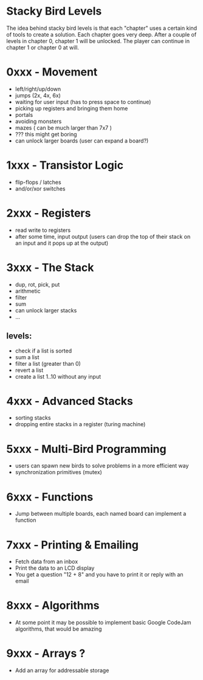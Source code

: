 Stacky Bird Levels
====

The idea behind stacky bird levels is that each "chapter" uses a certain kind of tools to create a solution. Each chapter goes very deep. After a couple of levels in chapter 0, chapter 1 will be unlocked. The player can continue in chapter 1 or chapter 0 at will.

0xxx - Movement
====
- left/right/up/down
- jumps (2x, 4x, 6x)
- waiting for user input (has to press space to continue)
- picking up registers and bringing them home
- portals
- avoiding monsters
- mazes ( can be much larger than 7x7 )
- ??? this might get boring
- can unlock larger boards (user can expand a board?)

1xxx - Transistor Logic
====
- flip-flops / latches
- and/or/xor switches

2xxx - Registers
====
- read write to registers
- after some time, input output (users can drop the top of their stack on an input and it pops up at the output)

3xxx - The Stack
====
- dup, rot, pick, put
- arithmetic
- filter
- sum
- can unlock larger stacks
- ...

levels:
---

- check if a list is sorted
- sum a list
- filter a list (greater than 0)
- revert a list
- create a list 1..10 without any input

4xxx - Advanced Stacks
====
- sorting stacks
- dropping entire stacks in a register (turing machine)

5xxx - Multi-Bird Programming
====
- users can spawn new birds to solve problems in a more efficient way
- synchronization primitives (mutex)

6xxx - Functions
====
- Jump between multiple boards, each named board can implement a function

7xxx - Printing & Emailing
====
- Fetch data from an inbox
- Print the data to an LCD display
- You get a question "12 + 8" and you have to print it or reply with an email

8xxx - Algorithms
====
- At some point it may be possible to implement basic Google CodeJam algorithms, that would be amazing


9xxx - Arrays ?
====
- Add an array for addressable storage
